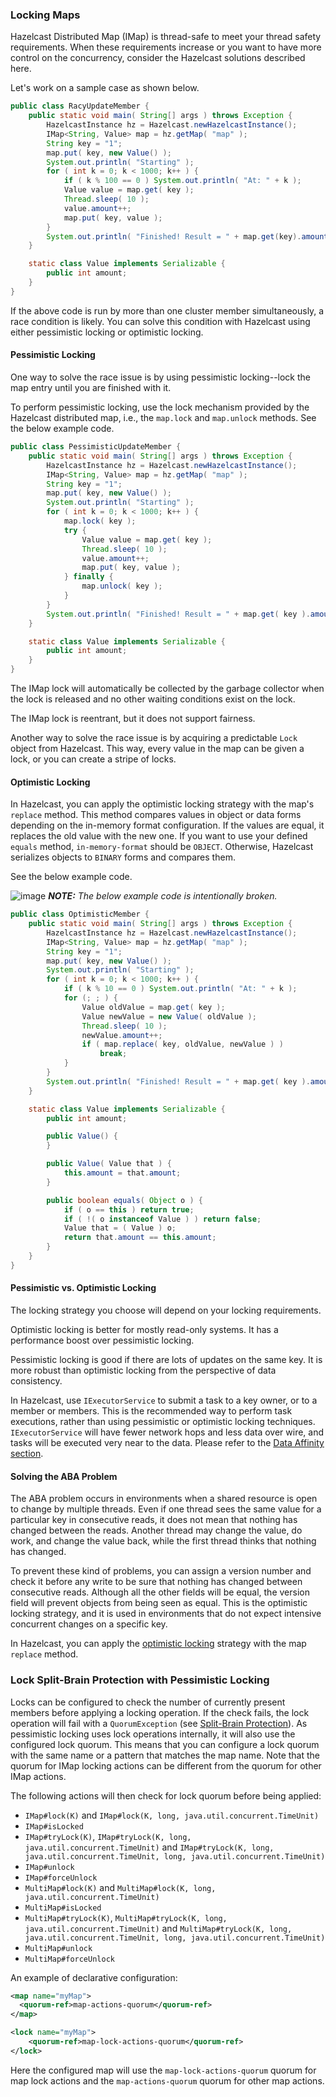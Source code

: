

### Locking Maps

Hazelcast Distributed Map (IMap) is thread-safe to meet your thread safety requirements. When these requirements increase or you want to have more control on the concurrency, consider the Hazelcast solutions described here.

Let's work on a sample case as shown below.

```java
public class RacyUpdateMember {
    public static void main( String[] args ) throws Exception {
        HazelcastInstance hz = Hazelcast.newHazelcastInstance();
        IMap<String, Value> map = hz.getMap( "map" );
        String key = "1";
        map.put( key, new Value() );
        System.out.println( "Starting" );
        for ( int k = 0; k < 1000; k++ ) {
            if ( k % 100 == 0 ) System.out.println( "At: " + k );
            Value value = map.get( key );
            Thread.sleep( 10 );
            value.amount++;
            map.put( key, value );
        }
        System.out.println( "Finished! Result = " + map.get(key).amount );
    }

    static class Value implements Serializable {
        public int amount;
    }
}
```

If the above code is run by more than one cluster member simultaneously, a race condition is likely. You can solve this condition with Hazelcast using either pessimistic locking or optimistic locking. 

#### Pessimistic Locking

One way to solve the race issue is by using pessimistic locking--lock the map entry until you are finished with it.

To perform pessimistic locking, use the lock mechanism provided by the Hazelcast distributed map, i.e., the `map.lock` and `map.unlock` methods. See the below example code.

```java
public class PessimisticUpdateMember {
    public static void main( String[] args ) throws Exception {
        HazelcastInstance hz = Hazelcast.newHazelcastInstance();
        IMap<String, Value> map = hz.getMap( "map" );
        String key = "1";
        map.put( key, new Value() );
        System.out.println( "Starting" );
        for ( int k = 0; k < 1000; k++ ) {
            map.lock( key );
            try {
                Value value = map.get( key );
                Thread.sleep( 10 );
                value.amount++;
                map.put( key, value );
            } finally {
                map.unlock( key );
            }
        }
        System.out.println( "Finished! Result = " + map.get( key ).amount );
    }

    static class Value implements Serializable {
        public int amount;
    }
}
```

The IMap lock will automatically be collected by the garbage collector when the lock is released and no other waiting conditions exist on the lock.

The IMap lock is reentrant, but it does not support fairness.

Another way to solve the race issue is by acquiring a predictable `Lock` object from Hazelcast. This way, every value in the map can be given a lock, or you can create a stripe of locks.


#### Optimistic Locking

In Hazelcast, you can apply the optimistic locking strategy with the map's `replace` method. This method compares values in object or data forms depending on the in-memory format configuration. If the values are equal, it replaces the old value with the new one. If you want to use your defined `equals` method, `in-memory-format` should be `OBJECT`. Otherwise, Hazelcast serializes objects to `BINARY` forms and compares them.

See the below example code.

![image](images/NoteSmall.jpg) ***NOTE:*** *The below example code is intentionally broken.*


```java
public class OptimisticMember {
    public static void main( String[] args ) throws Exception {
        HazelcastInstance hz = Hazelcast.newHazelcastInstance();
        IMap<String, Value> map = hz.getMap( "map" );
        String key = "1";
        map.put( key, new Value() );
        System.out.println( "Starting" );
        for ( int k = 0; k < 1000; k++ ) {
            if ( k % 10 == 0 ) System.out.println( "At: " + k );
            for (; ; ) {
                Value oldValue = map.get( key );
                Value newValue = new Value( oldValue );
                Thread.sleep( 10 );
                newValue.amount++;
                if ( map.replace( key, oldValue, newValue ) )
                    break;
            }
        }
        System.out.println( "Finished! Result = " + map.get( key ).amount );
    }

    static class Value implements Serializable {
        public int amount;

        public Value() {
        }

        public Value( Value that ) {
            this.amount = that.amount;
        }

        public boolean equals( Object o ) {
            if ( o == this ) return true;
            if ( !( o instanceof Value ) ) return false;
            Value that = ( Value ) o;
            return that.amount == this.amount;
        }
    }
}
```


#### Pessimistic vs. Optimistic Locking

The locking strategy you choose will depend on your locking requirements.

Optimistic locking is better for mostly read-only systems. It has a performance boost over pessimistic locking.

Pessimistic locking is good if there are lots of updates on the same key. It is more robust than optimistic locking from the perspective of data consistency.

In Hazelcast, use `IExecutorService` to submit a task to a key owner, or to a member or members. This is the recommended way to perform task executions, rather than using pessimistic or optimistic locking techniques. `IExecutorService` will have fewer network hops and less data over wire, and tasks will be executed very near to the data. Please refer to the [Data Affinity section](#data-affinity).

#### Solving the ABA Problem

The ABA problem occurs in environments when a shared resource is open to change by multiple threads. Even if one thread sees the same value for a particular key in consecutive reads, it does not mean that nothing has changed between the reads. Another thread may change the value, do work, and change the value back, while the first thread thinks that nothing has changed.

To prevent these kind of problems, you can assign a version number and check it before any write to be sure that nothing has changed between consecutive reads. Although all the other fields will be equal, the version field will prevent objects from being seen as equal. This is the optimistic locking strategy, and it is used in environments that do not expect intensive concurrent changes on a specific key.

In Hazelcast, you can apply the [optimistic locking](#optimistic-locking) strategy with the map `replace` method.

### Lock Split-Brain Protection with Pessimistic Locking

Locks can be configured to check the number of currently present members before applying a locking operation. If the check fails, the lock operation will fail with a `QuorumException` (see [Split-Brain Protection](#split-brain-protection)). As pessimistic locking uses lock operations internally, it will also use the configured lock quorum. This means that you can configure a lock quorum with the same name or a pattern that matches the map name. Note that the quorum for IMap locking actions can be different from the quorum for other IMap actions.  

The following actions will then check for lock quorum before being applied:
 
- `IMap#lock(K)` and `IMap#lock(K, long, java.util.concurrent.TimeUnit)`
- `IMap#isLocked`
- `IMap#tryLock(K)`, `IMap#tryLock(K, long, java.util.concurrent.TimeUnit)` and `IMap#tryLock(K, long, java.util.concurrent.TimeUnit, long, java.util.concurrent.TimeUnit)`
- `IMap#unlock`
- `IMap#forceUnlock`
- `MultiMap#lock(K)` and `MultiMap#lock(K, long, java.util.concurrent.TimeUnit)`
- `MultiMap#isLocked`
- `MultiMap#tryLock(K)`, `MultiMap#tryLock(K, long, java.util.concurrent.TimeUnit)` and `MultiMap#tryLock(K, long, java.util.concurrent.TimeUnit, long, java.util.concurrent.TimeUnit)`
- `MultiMap#unlock`
- `MultiMap#forceUnlock`


An example of declarative configuration:
 
```xml
<map name="myMap">
  <quorum-ref>map-actions-quorum</quorum-ref>
</map>

<lock name="myMap">
    <quorum-ref>map-lock-actions-quorum</quorum-ref>
</lock>
```

Here the configured map will use the `map-lock-actions-quorum` quorum for map lock actions and the `map-actions-quorum` quorum for other map actions.